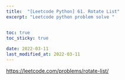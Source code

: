 ```yaml
---
title:  "[Leetcode Python] 61. Rotate List"
excerpt: "Leetcode python problem solve "


toc: true
toc_sticky: true
 
date: 2022-03-11
last_modified_at: 2022-03-11
---
```



<a href="https://leetcode.com/problems/rotate-list/" target="_blank">https://leetcode.com/problems/rotate-list/</a>

<script src="https://gist.github.com/thecode00/fd6094d001480d912c9c0a37fcf9aaf3.js"></script>